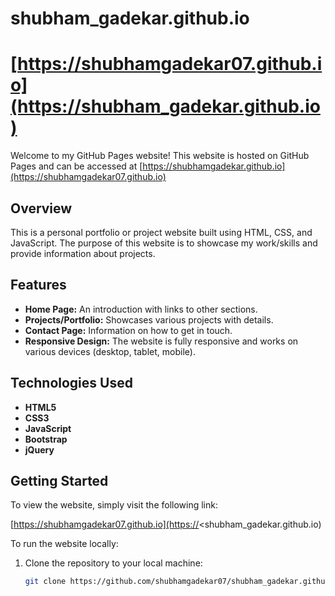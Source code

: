 # shubham_gadekar.github.io
# [https://shubhamgadekar07.github.io](https://shubham_gadekar.github.io)

Welcome to my GitHub Pages website! This website is hosted on GitHub Pages and can be accessed at [https://shubhamgadekar.github.io](https://shubhamgadekar07.github.io)

## Overview

This is a personal portfolio or project website built using HTML, CSS, and JavaScript. The purpose of this website is to showcase my work/skills and provide information about projects.

## Features

- **Home Page:** An introduction with links to other sections.
- **Projects/Portfolio:** Showcases various projects with details.
- **Contact Page:** Information on how to get in touch.
- **Responsive Design:** The website is fully responsive and works on various devices (desktop, tablet, mobile).

## Technologies Used

- **HTML5**
- **CSS3**
- **JavaScript**
- **Bootstrap**
- **jQuery**

## Getting Started

To view the website, simply visit the following link:

[https://shubhamgadekar07.github.io](https://<shubham_gadekar.github.io)

To run the website locally:

1. Clone the repository to your local machine:
   ```bash
   git clone https://github.com/shubhamgadekar07/shubham_gadekar.github.io.git

